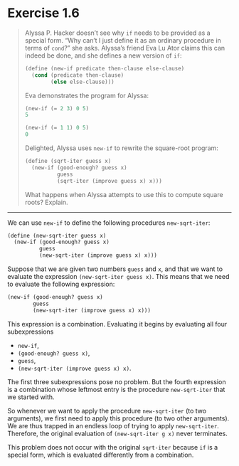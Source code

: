 # Exercise 1.6

> Alyssa P. Hacker doesn’t see why `if` needs to be provided as a special form.
> “Why can’t I just define it as an ordinary procedure in terms of `cond`?” she asks.
> Alyssa’s friend Eva Lu Ator claims this can indeed be done, and she defines a new version of `if`:
> ```scheme
> (define (new-if predicate then-clause else-clause)
>   (cond (predicate then-clause)
>         (else else-clause)))
> ```
> Eva demonstrates the program for Alyssa:
> ```scheme
> (new-if (= 2 3) 0 5)
> 5
>
> (new-if (= 1 1) 0 5)
> 0
> ```
> Delighted, Alyssa uses `new-if` to rewrite the square-root program:
> ```scheme
> (define (sqrt-iter guess x)
>   (new-if (good-enough? guess x)
>           guess
>           (sqrt-iter (improve guess x) x)))
> ```
> What happens when Alyssa attempts to use this to compute square roots?
> Explain.

---

We can use `new-if` to define the following procedures `new-sqrt-iter`:
```scheme
(define (new-sqrt-iter guess x)
  (new-if (good-enough? guess x)
          guess
          (new-sqrt-iter (improve guess x) x)))
```
Suppose that we are given two numbers `guess` and `x`, and that we want to evaluate the expression `(new-sqrt-iter guess x)`.
This means that we need to evaluate the following expression:
```scheme
(new-if (good-enough? guess x)
        guess
        (new-sqrt-iter (improve guess x) x)))
```
This expression is a combination.
Evaluating it begins by evaluating all four subexpressions

- `new-if`,
- `(good-enough? guess x)`,
- `guess`,
- `(new-sqrt-iter (improve guess x) x)`.

The first three subexpressions pose no problem.
But the fourth expression is a combination whose leftmost entry is the procedure `new-sqrt-iter` that we started with.

So whenever we want to apply the procedure `new-sqrt-iter` (to two arguments), we first need to apply this procedure (to two other arguments).
We are thus trapped in an endless loop of trying to apply `new-sqrt-iter`.
Therefore, the original evaluation of `(new-sqrt-iter g x)` never terminates.

This problem does not occur with the original `sqrt-iter` because `if` is a special form, which is evaluated differently from a combination.
